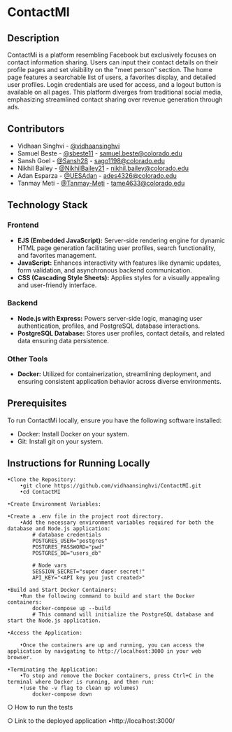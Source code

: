 # ContactMI

## Description

ContactMi is a platform resembling Facebook but exclusively focuses on contact information sharing. Users can input their contact details on their profile pages and set visibility on the "meet person" section. The home page features a searchable list of users, a favorites display, and detailed user profiles. Login credentials are used for access, and a logout button is available on all pages. This platform diverges from traditional social media, emphasizing streamlined contact sharing over revenue generation through ads.

## Contributors

- Vidhaan Singhvi - [@vidhaansinghvi](https://github.com/vidhaansinghvi)
- Samuel Beste - [@sbeste11](https://github.com/sbeste11) - samuel.beste@colorado.edu
- Sansh Goel - [@Sansh28](https://github.com/Sansh28) - sago1198@colorado.edu
- Nikhil Bailey - [@NikhilBailey21](https://github.com/NikhilBailey21) - nikhil.bailey@colorado.edu
- Adan Esparza - [@UESAdan](https://github.com/UESAdan) - ades4326@colorado.edu
- Tanmay Meti - [@Tanmay-Meti](https://github.com/Tanmay-Meti) - tame4633@colorado.edu

## Technology Stack

### Frontend

- **EJS (Embedded JavaScript):** Server-side rendering engine for dynamic HTML page generation facilitating user profiles, search functionality, and favorites management.
- **JavaScript:** Enhances interactivity with features like dynamic updates, form validation, and asynchronous backend communication.
- **CSS (Cascading Style Sheets):** Applies styles for a visually appealing and user-friendly interface.

### Backend

- **Node.js with Express:** Powers server-side logic, managing user authentication, profiles, and PostgreSQL database interactions.
- **PostgreSQL Database:** Stores user profiles, contact details, and related data ensuring data persistence.

### Other Tools

- **Docker:** Utilized for containerization, streamlining deployment, and ensuring consistent application behavior across diverse environments.

## Prerequisites

To run ContactMi locally, ensure you have the following software installed:

- Docker: Install Docker on your system.
- Git: Install git on your system.

## Instructions for Running Locally
    •Clone the Repository:
        •git clone https://github.com/vidhaansinghvi/ContactMI.git
        •cd ContactMI

    •Create Environment Variables:

    •Create a .env file in the project root directory.
        •Add the necessary environment variables required for both the database and Node.js application:
            # database credentials
            POSTGRES_USER="postgres"
            POSTGRES_PASSWORD="pwd"
            POSTGRES_DB="users_db"

            # Node vars
            SESSION_SECRET="super duper secret!"
            API_KEY="<API key you just created>"

    •Build and Start Docker Containers:
        •Run the following command to build and start the Docker containers:
            docker-compose up --build
            # This command will initialize the PostgreSQL database and start the Node.js application.

    •Access the Application:

        •Once the containers are up and running, you can access the application by navigating to http://localhost:3000 in your web browser.

    •Terminating the Application:
        •To stop and remove the Docker containers, press Ctrl+C in the terminal where Docker is running, and then run: 
        •(use the -v flag to clean up volumes)
            docker-compose down 

○ How to run the tests

○ Link to the deployed application
    •http://localhost:3000/
